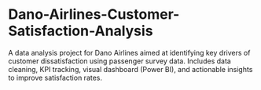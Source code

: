 # Dano-Airlines-Customer-Satisfaction-Analysis
A data analysis project for Dano Airlines aimed at identifying key drivers of customer dissatisfaction using passenger survey data. Includes data cleaning, KPI tracking, visual dashboard (Power BI), and actionable insights to improve satisfaction rates.

